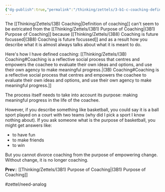 ```yaml
---
{"dg-publish":true,"permalink":"/thinking/zettels/3-b1-c-coaching-definition-and-purpose-are-intertwined/","noteIcon":"","created":"2025-05-30T12:59","updated":"2025-05-30T15:06"}
---
```


The [[Thinking/Zettels/(3B) Coaching\|Definition of coaching]] can't seem to be extricated from the [[Thinking/Zettels/(3B1) Purpose of Coaching\|(3B1) Purpose of Coaching]] because [[Thinking/Zettels/(3B8) Coaching is future focussed\|(3B8) Coaching is future focussed]] and as a result how you describe what it is almost always talks about what it is meant to do. 

Here's how I have defined coaching: 
[[Thinking/Zettels/(3B) Coaching#Coaching is a reflective social process that centres and empowers the coachee to evaluate their own ideas and options, and use their own agency to make meaningful progress.\|(3B) Coaching#Coaching is a reflective social process that centres and empowers the coachee to evaluate their own ideas and options, and use their own agency to make meaningful progress.]]

The process itself needs to take into account its purpose: making meaningful progress in the life of the coachee. 

However, if you describe something like basketball, you could say it is a ball sport played on a court with two teams (why did I pick a sport I know nothing about). If you ask someone what is the purpose of basketball, you might get answers like: 
- to have fun
- to make friends 
- to win 

But you cannot divorce coaching from the purpose of empowering change. Without change, it is no longer coaching. 

**Prev**:: [[Thinking/Zettels/(3B1) Purpose of Coaching\|(3B1) Purpose of Coaching]]

#zettel/need-analog 
